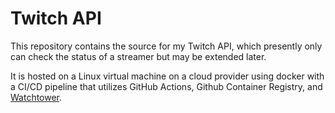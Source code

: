 # Twitch API
This repository contains the source for my Twitch API, which presently only can check the status of a streamer but may be extended later.

It is hosted on a Linux virtual machine on a cloud provider using docker with a CI/CD pipeline that utilizes GitHub Actions, Github Container Registry, and [Watchtower](https://github.com/containrrr/watchtower).